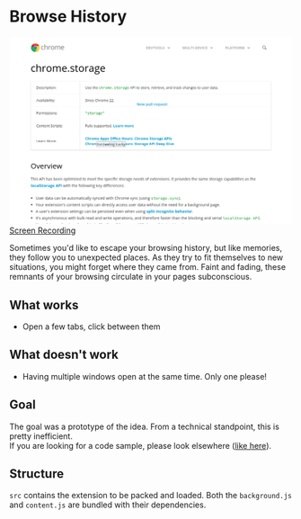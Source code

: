 
Browse History
====
![](./screenshots/screenshot-3.png)
[Screen Recording](https://vimeo.com/253825121)

Sometimes you'd like to escape your browsing history, but like memories, they
follow you to unexpected places. As they try to fit themselves to new situations,
you might forget where they came from. Faint and fading, these remnants of your browsing
circulate in your pages subconscious.

## What works
- Open a few tabs, click between them

## What doesn't work
- Having multiple windows open at the same time. Only one please!

## Goal
The goal was a prototype of the idea. From a technical standpoint, this is pretty inefficient.  
If you are looking for a code sample, please look elsewhere ([like here](https://github.com/austince/image-processing)).


## Structure
`src` contains the extension to be packed and loaded. Both the `background.js`
and `content.js` are bundled with their dependencies.